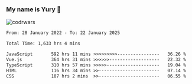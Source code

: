 ### My name is Yury 👋 
![codrwars](https://www.codewars.com/users/litury/badges/micro) 


<!--START_SECTION:waka-->

```txt
From: 28 January 2022 - To: 22 January 2025

Total Time: 1,633 hrs 4 mins

JavaScript       592 hrs 11 mins >>>>>>>>>----------------   36.26 %
Vue.js           364 hrs 31 mins >>>>>>-------------------   22.32 %
TypeScript       310 hrs 57 mins >>>>>--------------------   19.04 %
HTML             116 hrs 34 mins >>-----------------------   07.14 %
CSS              107 hrs 2 mins  >>-----------------------   06.55 %
```

<!--END_SECTION:waka-->

